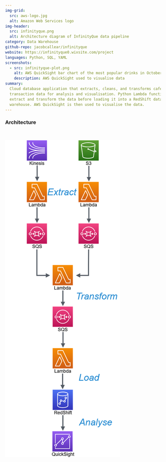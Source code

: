 ```yaml
---
img-grid:
  src: aws-logo.jpg
  alt: Amazon Web Services logo
img-header:
  src: infinityque.png
  alt: Architecture diagram of InfinityQue data pipeline
category: Data Warehouse
github-repo: jacobcallear/infinityque
website: https://infinityque0.wixsite.com/project
languages: Python, SQL, YAML
screenshots:
  - src: infinityque-plot.png
    alt: AWS QuickSight bar chart of the most popular drinks in October
    description: AWS QuickSight used to visualise data 
summary:
  Cloud database application that extracts, cleans, and transforms cafe
  transaction data for analysis and visualisation. Python Lambda functions
  extract and transform the data before loading it into a RedShift data
  warehouse. AWS QuickSight is then used to visualise the data.
---
```


### Architecture

<br>

<img class="img-responsive img-centered" src="/img/infinityque-architecture.png"
     alt="Flowchart of data pipeline architecture">
